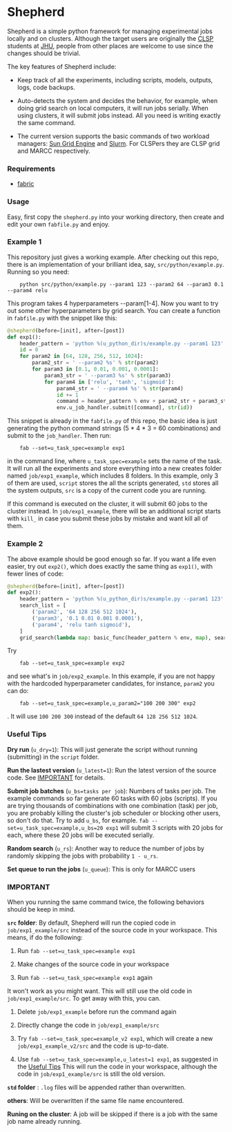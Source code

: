 # Shepherd 

Shepherd is a simple python framework for managing experimental jobs locally and on clusters. Although the target users are originally the [CLSP](https://www.clsp.jhu.edu/) students at [JHU](https://www.clsp.jhu.edu/), people from other places are welcome to use since the changes should be trivial. 

The key features of Shepherd include:

* Keep track of all the experiments, including scripts, models, outputs, logs, code backups. 

* Auto-detects the system and decides the behavior, for example, when doing grid search on local computers, it will run jobs serially. When using clusters, it will submit jobs instead. All you need is writing exactly the same command.

* The current version supports the basic commands of two workload managers: [Sun Grid Engine](http://gridscheduler.sourceforge.net/htmlman/manuals.html) and [Slurm](https://slurm.schedmd.com/). For CLSPers they are CLSP grid and MARCC respectively.

### Requirements 

* [fabric](http://www.fabfile.org/)


### Usage

Easy, first copy the `shepherd.py` into your working directory, then create and edit your own `fabfile.py` and enjoy.

### Example 1 

This repository just gives a working example. After checking out this repo, there is an implementation of your brilliant idea, say, `src/python/example.py`. Running so you need: 

       	python src/python/example.py --param1 123 --param2 64 --param3 0.1 --param4 relu 

This program takes 4 hyperparameters --param[1-4]. Now you want to try out some other hyperparameters by grid search. You can create a function in `fabfile.py` with the snippet like this:

```python
@shepherd(before=[init], after=[post])
def exp1():
    header_pattern = 'python %(u_python_dir)s/example.py --param1 123'
    id = 0
    for param2 in [64, 128, 256, 512, 1024]:
        param2_str = ' --param2 %s' % str(param2)
        for param3 in [0.1, 0.01, 0.001, 0.0001]:
            param3_str = ' --param3 %s' % str(param3)
            for param4 in ['relu', 'tanh', 'sigmoid']:
                param4_str = ' --param4 %s' % str(param4)
                id += 1
                command = header_pattern % env + param2_str + param3_str + param4_str
                env.u_job_handler.submit([command], str(id))

```

This snippet is already in the `fabfile.py` of this repo, the basic idea is just generating the python command strings (5 * 4  * 3 = 60 combinations) and submit to the `job_handler`. Then run:

 
		fab --set=u_task_spec=example exp1


in the command line, where `u_task_spec=example` sets the name of the task. It will run all the experiments and store everything into a new creates folder named `job/exp1_example`, which includes 8 folders. In this example, only 3 of them are used, `script` stores the all the scripts generated, `std` stores all the system outputs, `src` is a copy of the current code you are running. 

If this command is executed on the cluster, it will submit 60 jobs to the cluster instead. In  `job/exp1_example`, there will be an additional script starts with `kill_` in case you submit these jobs by mistake and want kill all of them. 

### Example 2 

The above example should be good enough so far. If you want a life even easier, try out `exp2()`, which does exactly the same thing as `exp1()`, with fewer lines of code:

```python
@shepherd(before=[init], after=[post])
def exp2():
    header_pattern = 'python %(u_python_dir)s/example.py --param1 123'
    search_list = [
        ('param2', '64 128 256 512 1024'),
        ('param3', '0.1 0.01 0.001 0.0001'),
        ('param4', 'relu tanh sigmoid'),
    ]
    grid_search(lambda map: basic_func(header_pattern % env, map), search_list)
```

Try


		fab --set=u_task_spec=example exp2

and see what's in `job/exp2_example`. In this example, if you are not happy with the hardcoded hyperparameter candidates, for instance, `param2` you can do:

		fab --set=u_task_spec=example,u_param2="100 200 300" exp2

. It will use `100 200 300` instead of the default `64 128 256 512 1024`.


### Useful Tips

**Dry run** (`u_dry=1`): This will just generate the script without running (submitting) in the `script` folder.  

**Run the lastest version** (`u_latest=1`): Run the latest version of the source code. See [IMPORTANT](#IMPORTANT) for details.

**Submit job batches** (`u_bs=tasks per job`): Numbers of tasks per job. The example commands so far generate 60 tasks with 60 jobs (scripts). If you are trying thousands of combinations with one combination (task) per job, you are probably killing the cluster's job scheduler or blocking other users, so don't do that. Try to add `u_bs`, for example. `fab --set=u_task_spec=example,u_bs=20 exp1` will submit 3 scripts with 20 jobs for each, where these 20 jobs will be executed serially. 

**Random search** (`u_rs`): Another way to reduce the number of jobs by randomly skipping the jobs with probability `1 - u_rs`.

**Set queue to run the jobs** (`u_queue`): This is only for MARCC users
 
### IMPORTANT

When you running the same command twice, the following behaviors should be keep in mind.

**`src` folder**: By default, Shepherd will run the copied code in `job/exp1_example/src` instead of the source code in your workspace. This means, if do the following:

1. Run `fab --set=u_task_spec=example exp1`

2. Make changes of the source code in your workspace

3. Run `fab --set=u_task_spec=example exp1` again 

It won't work as you might want. This will still use the old code in `job/exp1_example/src`. To get away with this, you can. 

1. Delete `job/exp1_example` before run the command again 

2. Directly change the code in `job/exp1_example/src`

3. Try `fab --set=u_task_spec=example_v2 exp1`, which will create a new `job/exp1_example_v2/src` and the code is up-to-date.

4. Use `fab --set=u_task_spec=example,u_latest=1 exp1`, as suggested in the [Useful Tips](#Useful-Tips) This will run the code in your workspace, although the code in `job/exp1_example/src` is still the old version.

**`std` folder** : `.log` files will be appended rather than overwritten.

**others**: Will be overwritten if the same file name encountered.

**Runing on the cluster**: A job will be skipped if there is a job with the same job name already running.

